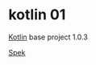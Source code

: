 # kotlin 01

[Kotlin](https://kotlinlang.org/) base project 1.0.3

[Spek](https://jetbrains.github.io/spek/)
